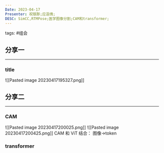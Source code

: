 ```yaml
---
Date: 2023-04-17
Presenter: 祝银那;应涵倩;
DESC: SimCC,RTMPose;医学图像分割;CAM和transformer;
---
```

tags:  #组会 

## 分享一
***
### title
![[Pasted image 20230417195327.png]]


## 分享二
***
### CAM
![[Pasted image 20230417200025.png]]
![[Pasted image 20230417200425.png]]
CAM 和 ViT 结合：
图像->token





### transformer